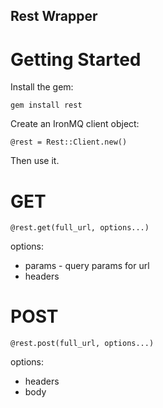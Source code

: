 Rest Wrapper
-------------

Getting Started
==============

Install the gem:

    gem install rest

Create an IronMQ client object:

    @rest = Rest::Client.new()

Then use it.

GET
=========

    @rest.get(full_url, options...)

options:

- params - query params for url
- headers

POST
======

    @rest.post(full_url, options...)

options:

- headers
- body



